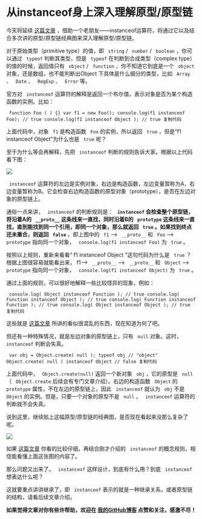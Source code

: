 # 从instanceof身上深入理解原型/原型链 #

今天将延续 [这篇文章]( https://link.juejin.im?target=https%3A%2F%2Fluozongmin.com%2F2019%2F06%2F01%2F%25E7%2594%25B1%25E4%25B8%2580%25E6%25AE%25B5%25E4%25BB%25A3%25E7%25A0%2581%25E5%25BC%2595%25E5%258F%2591%25E7%259A%2584%25E5%2585%25B3%25E4%25BA%258EObject%25E5%2592%258CFunction%25E7%259A%2584%25E9%25B8%25A1%25E5%2592%258C%25E8%259B%258B%25E9%2597%25AE%25E9%25A2%2598%25E7%259A%2584%25E6%2580%259D%25E8%2580%2583%2F ) ，借助一个老朋友——instanceof运算符，将通过它以及结合多次讲的原型/原型链经典图来深入理解原型/原型链。

对于原始类型（primitive type）的值，即 ` string` / ` number` / ` boolean` ，你可以通过 ` typeof` 判断其类型，但是 ` typeof` 在判断到合成类型（complex type）的值的时候，返回值只有 ` object` / ` function` ，你不知道它到底是一个 ` object` 对象，还是数组，也不能判断出Object 下具体是什么细分的类型，比如 ` Array` 、 ` Date` 、 ` RegExp` 、 ` Error` 等。

官方对 ` instanceof` 运算符的解释是返回一个布尔值，表示对象是否为某个构造函数的实例。比如：

` function Foo ( ) {} var f1 = new Foo(); console.log(f1 instanceof Foo); // true console.log(f1 instanceof Object ); // true 复制代码`

上面代码中，对象 ` f1` 是构造函数 ` Foo` 的实例，所以返回 ` true` ，但是“f1 instanceof Object”为什么也是 ` true` 呢？

至于为什么等会再解释，先把 ` instanceof` 判断的规则告诉大家。根据以上代码看下图：

![](https://user-gold-cdn.xitu.io/2019/6/5/16b26904a597b27a?imageView2/0/w/1280/h/960/ignore-error/1)

` instanceof` 运算符的左边是实例对象，右边是构造函数，左边变量暂称为A，右边变量暂称为B。它会检查右边构造函数的原型对象（prototype），是否在左边对象的原型链上。

通俗一点来讲， ` instanceof` 的判断规则是： **` instanceof` 会检查整个原型链，将沿着A的 ` __proto__` 这条线来一直找，同时沿着B的 ` prototype` 这条线来一直找，直到能找到同一个引用，即同一个对象，那么就返回 ` true` 。如果找到终点还未重合，则返回 ` false`** 。即上图中的 ` f1` --> ` __proto__` 和 ` Foo` --> ` prototype` 指向同一个对象， ` console.log(f1 instanceof Foo)` 为 ` true` 。

按照以上规则，重新来看看“ f1 instanceof Object ”这句代码为什么是 ` true` ？ 根据上图很容易就能看出来， f1--> ` __proto__` --> ` __proto__` 和 ` Object` --> ` prototype` 指向同一个对象， ` console.log(f1 instanceof Object)` 为 ` true` 。

通过上面的规则，可以很好地解释一些比较怪异的现象，例如：

` console.log( Object instanceof Function ); // true console.log( Function instanceof Object ); // true console.log( Function instanceof Function ); // true console.log( Object instanceof Object ); // true 复制代码`

这些就是 [这篇文章]( https://link.juejin.im?target=https%3A%2F%2Fluozongmin.com%2F2019%2F06%2F01%2F%25E7%2594%25B1%25E4%25B8%2580%25E6%25AE%25B5%25E4%25BB%25A3%25E7%25A0%2581%25E5%25BC%2595%25E5%258F%2591%25E7%259A%2584%25E5%2585%25B3%25E4%25BA%258EObject%25E5%2592%258CFunction%25E7%259A%2584%25E9%25B8%25A1%25E5%2592%258C%25E8%259B%258B%25E9%2597%25AE%25E9%25A2%2598%25E7%259A%2584%25E6%2580%259D%25E8%2580%2583%2F ) 所讲的看似很混乱的东西，现在知道为何了吧。

但还有一种特殊情况，就是左边对象的原型链上，只有 ` null` 对象。这时， ` instanceof` 判断会失真。

` var obj = Object.create( null ); typeof obj // "object" Object.create( null ) instanceof Object // false 复制代码`

上面代码中， ` Object.create(null)` 返回一个新对象 ` obj` ，它的原型是 ` null` （ ` Object.create` 后续会有专门文章介绍）。右边的构造函数 ` Object` 的 ` prototype` 属性，不在左边的原型链上，因此 ` instanceof` 就认为 ` obj` 不是 ` Object` 的实例。但是，只要一个对象的原型不是 ` null` ， ` instanceof` 运算符的判断就不会失真。

说到这里，继续贴上这幅原型/原型链的经典图，是否现在看起来没那么复杂了呢。

![](https://user-gold-cdn.xitu.io/2019/6/5/16b2694e5e430d6d?imageView2/0/w/1280/h/960/ignore-error/1)

如果 [这篇文章]( https://link.juejin.im?target=https%3A%2F%2Fluozongmin.com%2F2019%2F06%2F01%2F%25E7%2594%25B1%25E4%25B8%2580%25E6%25AE%25B5%25E4%25BB%25A3%25E7%25A0%2581%25E5%25BC%2595%25E5%258F%2591%25E7%259A%2584%25E5%2585%25B3%25E4%25BA%258EObject%25E5%2592%258CFunction%25E7%259A%2584%25E9%25B8%25A1%25E5%2592%258C%25E8%259B%258B%25E9%2597%25AE%25E9%25A2%2598%25E7%259A%2584%25E6%2580%259D%25E8%2580%2583%2F ) 你看的比较仔细，再结合刚才介绍的 ` instanceof` 的概念规则，相信能看懂上面这张图的内容了。

那么问题又出来了。 ` instanceof` 这样设计，到底有什么用？到底 ` instanceof` 想表达什么呢？

这就要重点讲讲继承了，即 ` instanceof` 表示的就是一种继承关系，或者原型链的结构，请看后续文章介绍。

**如果觉得文章对你有些许帮助，欢迎在 [我的GitHub博客]( https://link.juejin.im?target=https%3A%2F%2Fgithub.com%2Fmiqilin21%2Fmiqilin21.github.io ) 点赞和关注，感激不尽！**